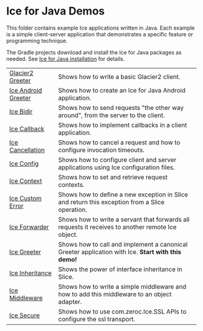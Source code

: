 # Ice for Java Demos

This folder contains example Ice applications written in Java. Each example is a simple client-server application that
demonstrates a specific feature or programming technique.

The Gradle projects download and install the Ice for Java packages as needed. See [Ice for Java installation] for
details.

|                                               |                                                                                                     |
|-----------------------------------------------|-----------------------------------------------------------------------------------------------------|
| [Glacier2 Greeter](./Glacier2/greeter/)       | Shows how to write a basic Glacier2 client.                                                         |
| [Ice Android Greeter](./Ice/android-greeter/) | Shows how to create an Ice for Java Android application.                                            |
| [Ice Bidir](./Ice/bidir/)                     | Shows how to send requests "the other way around", from the server to the client.                   |
| [Ice Callback](./Ice/callback/)               | Shows how to implement callbacks in a client application.                                           |
| [Ice Cancellation](./Ice/cancellation/)       | Shows how to cancel a request and how to configure invocation timeouts.                             |
| [Ice Config](./Ice/config/)                   | Shows how to configure client and server applications using Ice configuration files.                |
| [Ice Context](./Ice/context/)                 | Shows how to set and retrieve request contexts.                                                     |
| [Ice Custom Error](./Ice/customError/)        | Shows how to define a new exception in Slice and return this exception from a Slice operation.      |
| [Ice Forwarder](./Ice/forwarder/)             | Shows how to write a servant that forwards all requests it receives to another remote Ice object.   |
| [Ice Greeter](./Ice/greeter/)                 | Shows how to call and implement a canonical Greeter application with Ice. **Start with this demo!** |
| [Ice Inheritance](./Ice/inheritance/)         | Shows the power of interface inheritance in Slice.                                                  |
| [Ice Middleware](./Ice/middleware/)           | Shows how to write a simple middleware and how to add this middleware to an object adapter.         |
| [Ice Secure](./Ice/secure/)                   | Shows how to use com.zeroc.Ice.SSL APIs to configure the ssl transport.                             |

[Ice for Java installation]: https://github.com/zeroc-ice/ice/blob/main/NIGHTLY.md#ice-for-java
